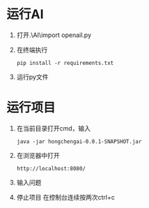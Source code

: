 # 运行AI

1. 打开.\AI\import openail.py

2. 在终端执行
   ```
   pip install -r requirements.txt
   ```

3. 运行py文件





# 运行项目

1. 在当前目录打开cmd，输入
   ```
   java -jar hongchengai-0.0.1-SNAPSHOT.jar
   ```

2. 在浏览器中打开
   ```
   http://localhost:8080/
   ```

3. 输入问题

4. 停止项目
   在控制台连续按两次ctrl+c

